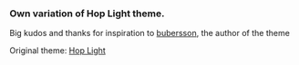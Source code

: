 ### Own variation of Hop Light theme.

Big kudos and thanks for inspiration to [bubersson](https://marketplace.visualstudio.com/publishers/bubersson), the author of the theme

Original theme:
[Hop Light](https://marketplace.visualstudio.com/items?itemName=bubersson.theme-hop-light)

